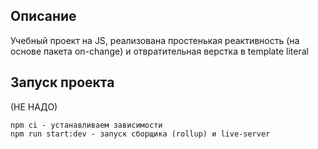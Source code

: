 ## Описание
Учебный проект на JS, реализована простенькая реактивность (на основе пакета on-change) и отвратительная верстка в template literal


## Запуск проекта
(НЕ НАДО)

```
npm ci - устанавливаем зависимости
npm run start:dev - запуск сборщика (rollup) и live-server
```